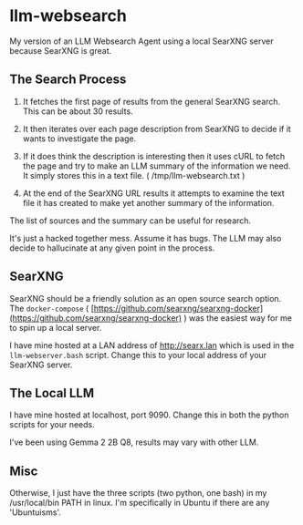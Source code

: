 # llm-websearch
My version of an LLM Websearch Agent using a local SearXNG server because SearXNG is great.

## The Search Process

1. It fetches the first page of results from the general SearXNG search.  This can be about 30 results.

2. It then iterates over each page description from SearXNG to decide if it wants to investigate the page.

3. If it does think the description is interesting then it uses cURL to fetch the page and try to make an LLM summary of the information we need.  It simply stores this in a text file. ( /tmp/llm-websearch.txt )

4. At the end of the SearXNG URL results it attempts to examine the text file it has created to make yet another summary of the information.

The list of sources and the summary can be useful for research.

It's just a hacked together mess.  Assume it has bugs.  The LLM may also decide to hallucinate at any given point in the process.

## SearXNG
SearXNG should be a friendly solution as an open source search option.  The `docker-compose` ( [https://github.com/searxng/searxng-docker](https://github.com/searxng/searxng-docker) ) was the easiest way for me to spin up a local server.

I have mine hosted at a LAN address of http://searx.lan which is used in the `llm-webserver.bash` script.  Change this to your local address of your SearXNG server.

## The Local LLM
I have mine hosted at localhost, port 9090.  Change this in both the python scripts for your needs.

I've been using Gemma 2 2B Q8, results may vary with other LLM.

## Misc
Otherwise, I just have the three scripts (two python, one bash) in my /usr/local/bin PATH in linux.  I'm specifically in Ubuntu if there are any 'Ubuntuisms'.
